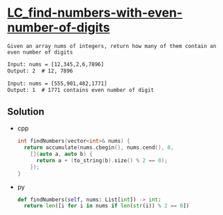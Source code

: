 # [LC_find-numbers-with-even-number-of-digits](https://leetcode.com/problems/find-numbers-with-even-number-of-digits)

```en
Given an array nums of integers, return how many of them contain an even number of digits

```

```txt
Input: nums = [12,345,2,6,7896]
Output: 2  # 12, 7896

Input: nums = [555,901,482,1771]
Output: 1  # 1771 contains even number of digit

```

## Solution

* cpp

  ```cpp
  int findNumbers(vector<int>& nums) {
    return accumulate(nums.cbegin(), nums.cend(), 0,
      [](auto a, auto b) {
        return a + (to_string(b).size() % 2 == 0);
      });
  }
  ```

* py

  ```py
  def findNumbers(self, nums: List[int]) -> int:
    return len([i for i in nums if len(str(i)) % 2 == 0])
  ```
